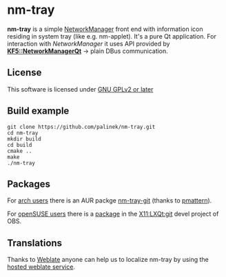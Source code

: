 # nm-tray

**nm-tray** is a simple [NetworkManager](https://wiki.gnome.org/Projects/NetworkManager) front end with information icon residing in system tray (like e.g. nm-applet).
It's a pure Qt application. For interaction with *NetworkManager* it uses API provided by [**KF5::NetworkManagerQt**](https://projects.kde.org/projects/frameworks/networkmanager-qt) -> plain DBus communication.

## License

This software is licensed under [GNU GPLv2 or later](https://www.gnu.org/licenses/old-licenses/gpl-2.0.html)

## Build example

    git clone https://github.com/palinek/nm-tray.git
    cd nm-tray
    mkdir build
    cd build
    cmake ..
    make
    ./nm-tray

## Packages

For [arch users](https://www.archlinux.org/) there is an AUR packge [nm-tray-git](https://aur.archlinux.org/packages/nm-tray-git/) (thanks to [pmattern](https://github.com/pmattern)).

For [openSUSE users](https://www.opensuse.org/) there is a [package](https://build.opensuse.org/package/show/X11:LXQt:git/nm-tray) in the [X11:LXQt:git](https://build.opensuse.org/project/show/X11:LXQt:git) devel project of OBS.

## Translations

Thanks to [Weblate](https://weblate.org/) anyone can help us to localize nm-tray by using the [hosted weblate service](https://hosted.weblate.org/projects/nm-tray/translations/).
